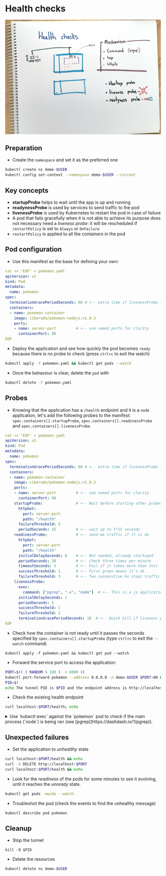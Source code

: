 # Health checks

![Diagram](health-checks.png)

## Preparation

* Create the `namespace` and set it as the preferred one

```bash
kubectl create ns demo-$USER
kubectl config set-context --namespace demo-$USER --current
```

## Key concepts

* **startupProbe** helps to wait until the app is up and running
* **readynessProbe** is used by services to send traffic to the pod
* **livenessProbe** is used by Kubernetes to restart the pod in case of failure
* A pod that fails gracefully when it is not able to achieve its purpose does not necessary need a *liveness probe*: it will be rescheduled if `restartPolicy` is set to `Always` or `OnFailure`
* `restartPolicy` is applied to all the containers in the pod

## Pod configuration

* Use this manifest as the base for defining your own:

```yaml
cat << 'EOF' > pokemon.yaml
apiVersion: v1
kind: Pod
metadata:
  name: pokemon
spec:
  terminationGracePeriodSeconds: 60 # <-- extra time if livenessProbe is ok
  containers:
  - name: pokemon-container
    image: ciberado/pokemon-nodejs:v1.0.3
    ports:
    - name: server-port         # <-- use named ports for clarity 
      containerPort: 80
EOF
```

* Deploy the application and see how quickly the pod becomes `ready` because there is no probe to check (press `ctrl+c` to exit the watch)

```bash
kubectl apply -f pokemon.yaml && kubectl get pods --watch
```

* Once the behaviour is clear, delete the `pod` with

```bash
kubectl delete -f pokemon.yaml
```

## Probes

* Knowing that the application has a `/health` endpoint and it is a `node` application, let's add the following probes to the manifest: `spec.containers[].startupProbe`, `spec.containers[].readinessProbe` and `spec.containers[].livenessProbe`.

```yaml
cat << 'EOF' > pokemon.yaml
apiVersion: v1
kind: Pod
metadata:
  name: pokemon
spec:
  terminationGracePeriodSeconds: 60 # <-- extra time if livenessProbe is ok
  containers:
  - name: pokemon-container
    image: ciberado/pokemon-nodejs:v1.0.3
    ports:
    - name: server-port         # <-- use named ports for clarity 
      containerPort: 80
    startupProbe:               # <-- Wait before starting other probes
      httpGet:
        port: server-port
        path: "/health"
      failureThreshold: 5
      periodSeconds: 15         # <-- wait up to 5*15 seconds
    readinessProbe:             # <-- send me traffic if it is ok
      httpGet:
        port: server-port
        path: "/health"
      initialDelaySeconds: 0    # <-- Not needed, already startuped
      periodSeconds: 20         # <-- Check three times per minute
      timeoutSeconds: 5         # <-- Fail if it takes more than this
      successThreshold: 1       # <-- First green means it's ok
      failureThreshold: 3       # <-- Two consecutive ko stops traffic to the pod
    livenessProbe:
      exec:
        command: ["pgrep", "-x", "node"]  # <-- This is a js application for node
      initialDelaySeconds: 1
      periodSeconds: 5
      successThreshold: 1
      failureThreshold: 2
      terminationGracePeriodSeconds: 10  # <-- Quick kill if liveness probe is not ok
EOF
```

* Check how the container is not ready until it passes the seconds specified by `spec.containers[].startupProbe` (type `ctrl+c` to exit the `--watch` command)

```
kubectl apply -f pokemon.yaml && kubectl get pod --watch
```


* Forward the service port to access the application:

```bash
PORT=$(( ( RANDOM % 100 )  + 8000 ))
kubectl port-forward pokemon --address 0.0.0.0 -n demo-$USER $PORT:80 &
PID=$!
echo The tunnel PID is $PID and the endpoint address is http://localhost:$PORT
```

* Check the existing health endpoint

```bash
curl localhost:$PORT/health; echo
```

<details>
<summary>
Use `kubectl exec` against the `pokemon` pod to check if the main process (`node`) is being ran (see [pgrep](https://dashdash.io/1/pgrep)).
</summary>

```bash
kubectl exec -it pokemon -- pgrep node
```
</details>


## Unexpected failures

* Set the application to *unhealthy* state 

```bash
curl localhost:$PORT/health && echo
curl -X DELETE http://localhost:$PORT
curl localhost:$PORT/health && echo
```

* Look for the *readiness* of the pods for some minutes to see it evolving, until it reaches the *unready* state.

```bash
kubectl get pods -owide --watch
```

* Troubleshot the pod (check the events to find the unhealthy message)

```bash
kubectl describe pod pokemon
```

## Cleanup


* Stop the tunnel

```
kill -9 $PID
```

* Delete the resources

```bash
kubectl delete ns demo-$USER
```
